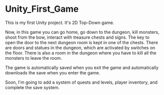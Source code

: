 # Unity_First_Game
This is my first Unity project. It's 2D Top-Down game.

Now, in this game you can go home, go down to the dungeon, kill monsters, shoot from the bow, interact with treasure chests and signs. The key to open the door to the next dungeon room is kept in one of the chests. There are doors and statues in the dungeon, which are activated by switches on the floor. There is also a room in the dungeon where you have to kill all the monsters to leave the room.

The game is automatically saved when you exit the game and automatically downloads the save when you enter the game.

Soon, I'm going to add a system of quests and levels, player inventory, and complete the save system.
